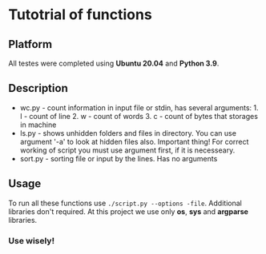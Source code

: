 # Tutotrial of functions

## Platform

All testes were completed using **Ubuntu 20.04** and **Python 3.9**.


## Description

* wc.py - count information in input file or stdin, has several arguments: 1. l - count of line 2. w - count of words 3. c - count of bytes that storages in machine
* ls.py - shows unhidden folders and files in directory. You can use argument '-a' to look at hidden files also. Important thing! For correct working of script you must use argument first, if it is necesseary. 
* sort.py - sorting file or input by the lines. Has no arguments

## Usage

To run all these functions use `./script.py --options -file`. Additional libraries don't required. At this project we use only **os**, **sys** and **argparse** libraries.

### Use wisely!
